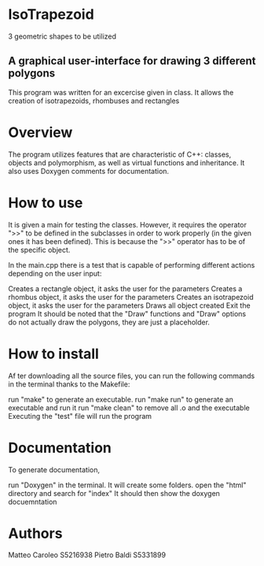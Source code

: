 # IsoTrapezoid
3 geometric shapes to be utilized

## A graphical user-interface for drawing 3 different polygons
This program was written for an excercise given in class. It allows the creation of isotrapezoids, rhombuses and rectangles

# Overview
The program utilizes features that are characteristic of C++: classes, objects and polymorphism, as well as virtual functions and inheritance. It also uses Doxygen comments for documentation.

# How to use
It is given a main for testing the classes. However, it requires the operator ">>" to be defined in the subclasses in order to work properly (in the given ones it has been defined). This is because the ">>" operator has to be of the specific object.

In the main.cpp there is a test that is capable of performing different actions depending on the user input:

Creates a rectangle object, it asks the user for the parameters
Creates a rhombus object, it asks the user for the parameters
Creates an isotrapezoid object, it asks the user for the parameters
Draws all object created
Exit the program
It should be noted that the "Draw" functions and "Draw" options do not actually draw the polygons, they are just a placeholder.

 # How to install
Af ter downloading all the source files, you can run the following commands in the terminal thanks to the Makefile:

run "make" to generate an executable.
run "make run" to generate an executable and run it
run "make clean" to remove all .o and the executable
Executing the "test" file will run the program

# Documentation
To generate documentation,

run "Doxygen" in the terminal. It will create some folders.
open the "html" directory and search for "index" It should then show the doxygen docuemntation
# Authors
Matteo Caroleo S5216938 Pietro Baldi S5331899
